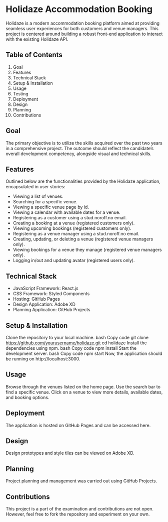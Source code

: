 # Holidaze Accommodation Booking
Holidaze is a modern accommodation booking platform aimed at providing seamless user experiences for both customers and venue managers. This project is centered around building a robust front-end application to interact with the existing Holidaze API.

## Table of Contents
1. Goal
2. Features
3. Technical Stack
4. Setup & Installation
5. Usage
6. Testing
7. Deployment
8. Design
9. Planning
10. Contributions

## Goal
The primary objective is to utilize the skills acquired over the past two years in a comprehensive project. The outcome should reflect the candidate’s overall development competency, alongside visual and technical skills.

## Features
Outlined below are the functionalities provided by the Holidaze application, encapsulated in user stories:

- Viewing a list of venues.
- Searching for a specific venue.
- Viewing a specific venue page by id.
- Viewing a calendar with available dates for a venue.
- Registering as a customer using a stud.noroff.no email.
- Creating a booking at a venue (registered customers only).
- Viewing upcoming bookings (registered customers only).
- Registering as a venue manager using a stud.noroff.no email.
- Creating, updating, or deleting a venue (registered venue managers only).
- Viewing bookings for a venue they manage (registered venue managers only).
- Logging in/out and updating avatar (registered users only).

## Technical Stack
- JavaScript Framework: React.js
- CSS Framework: Styled Components
- Hosting: GitHub Pages
- Design Application: Adobe XD
- Planning Application: GitHub Projects

## Setup & Installation
Clone the repository to your local machine.
bash
Copy code
git clone https://github.com/yourusername/holidaze.git
cd holidaze
Install the dependencies using npm.
bash
Copy code
npm install
Start the development server.
bash
Copy code
npm start
Now, the application should be running on http://localhost:3000.

## Usage
Browse through the venues listed on the home page.
Use the search bar to find a specific venue.
Click on a venue to view more details, available dates, and booking options.

## Deployment
The application is hosted on GitHub Pages and can be accessed here.

## Design
Design prototypes and style tiles can be viewed on Adobe XD.

## Planning
Project planning and management was carried out using GitHub Projects.

## Contributions
This project is a part of the examination and contributions are not open. However, feel free to fork the repository and experiment on your own.
